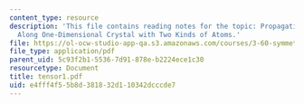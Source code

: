 ```yaml
---
content_type: resource
description: 'This file contains reading notes for the topic: Propagation of Waves
  Along One-Dimensional Crystal with Two Kinds of Atoms.'
file: https://ol-ocw-studio-app-qa.s3.amazonaws.com/courses/3-60-symmetry-structure-and-tensor-properties-of-materials-fall-2005/e4fff4f55b8d381832d110342dcccde7_tensor1.pdf
file_type: application/pdf
parent_uid: 5c93f2b1-5536-7d91-878e-b2224ece1c30
resourcetype: Document
title: tensor1.pdf
uid: e4fff4f5-5b8d-3818-32d1-10342dcccde7
---
```


